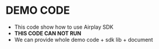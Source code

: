 # DEMO CODE  
* This code show how to use Airplay SDK                  
* **THIS CODE CAN NOT RUN**       
* We can provide whole demo code + sdk lib + document               
  

